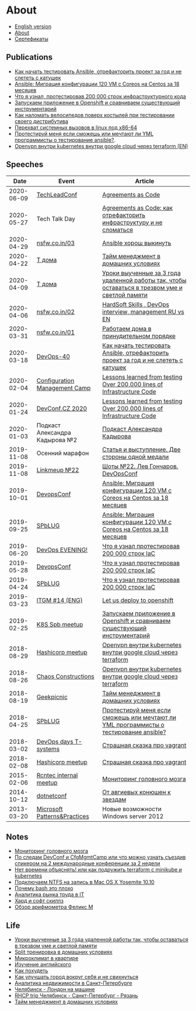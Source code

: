 # About

* [English version](README.md)
* [About](about.md)
* [Сертефикаты](certs.md)

## Publications

* [Как начать тестировать Ansible, отрефакторить проект за год и не слететь с катушек](it/ansible-testing-ru.md)
* [Ansible: Миграция конфигурации 120 VM c Coreos на Centos за 18 месяцев](it/coreos2centos-ru.md)
* [Что я узнал, протестировав 200 000 строк инфраструктурного кода](it/200k-iac-ru.md)
* [Запускаем приложение в Openshift и сравниваем существующий инструментарий](it/deploy2openshift-ru.md)
* [Как наломать велосипедов поверх костылей при тестировании своего дистрибутива](it/how-to-test-custom-os-distr-ru.md)
* [Перехват системных вызовов в linux под x86-64](it/system-call-interception-in-linux-kernel-module-ru.md)
* [Протестируй меня если сможешь или мечтают ли YML программисты о тестирование ansible?](it/test-ansible-roles-via-testkitchen-inside-hyperv-ru.md).
* [Openvpn внутри kubernetes внутри google cloud через terraform (EN)](it/gce4vpn.md)

## Speeches

| Date       | Event | Article        |
|------------|-------|----------------|
| 2020-06-09 | [TechLeadConf](https://techleadconf.ru/2020/abstracts/6772) | [Agreements as Code](it/aac-ru.md) |
| 2020-05-27 | Tech Talk Day | [Agreements as Code: как отрефакторить инфраструктуру и не сломаться](it/aac-ru.md) |
| 2020-04-29 | [nsfw.co.in/03](http://nsfw.co.in/episodes/01.html) | [Ansible хорош выкинуть](https://music.yandex.ru/album/10318378/track/65562747) |
| 2020-04-22 | [T дома](https://www.t-systems.com/) | [Тайм менеджмент в домашних условиях](life/time-management-irl-en.md) |
| 2020-04-09 | [T дома](https://www.t-systems.com/) | [Уроки выученные за 3 года удаленной работы так, чтобы оставаться в трезвом уме и светлой памяти](life/remote-work-ru.md) |
| 2020-04-06 | [nsfw.co.in/02](http://nsfw.co.in/episodes/02.html) | [HardSoft Skills , DevOps interview, management RU vs EN](https://music.yandex.ru/album/10318378/track/64443722) |
| 2020-03-31 | [nsfw.co.in/01](http://nsfw.co.in/episodes/01.html) | [Работаем дома в принудительном порядке](https://music.yandex.ru/album/10318378/track/64324269) |
| 2020-03-18 | [DevOps-40](https://www.meetup.com/DevOps-40/events/269140089/) | [Как начать тестировать Ansible, отрефакторить проект за год и не слететь с катушек](it/ansible-testing-ru.md) |
| 2020-02-04 | [Configuration Management Camp](https://cfp.cfgmgmtcamp.be/2020/talk/VQGZUG/) | [Lessons learned from testing Over 200,000 lines of Infrastructure Code](it/200k-iac-ru.md) |
| 2020-01-24 | [DevConf.CZ 2020](https://www.devconf.info/cz/) | [Lessons learned from testing Over 200,000 lines of Infrastructure Code](it/200k-iac-ru.md) |
| 2020-01-03 | Подкаст Александра Кадырова №2 | [Подкаст Александра Кадырова](https://podcast.kadyrov.dev/senior-yaml-developer/) |
| 2019-11-08 | Осенний марафон | [Статья и выступление. Две стороны одной медали](life/how-to-make-speech.md) |
| 2019-11-08 | [Linkmeup №22](https://linkmeup.ru/blog/495.html) | [Шоты №22. Лев Гончаров. DevOpsConf](https://linkmeup.ru/blog/495.html) |
| 2019-10-01 | [DevopsConf](https://devopsconf.io/moscow/2019/meetups#2331050) | [Ansible: Миграция конфигурации 120 VM c Coreos на Centos за 18 месяцев](it/coreos2centos-ru.md) |
| 2019-09-25 | [SPbLUG](http://spblug.org/) | [Ansible: Миграция конфигурации 120 VM c Coreos на Centos за 18 месяцев](it/coreos2centos-ru.md) |
| 2019-06-20 | [DevOps EVENING!](https://vk.com/wall-55518582_883) | [Что я узнал протестировав 200 000 строк IaC](it/200k-iac-ru.md) |
| 2019-05-28 | [DevopsConf](http://devopsconf.io/moscow-rit/2019/abstracts/4906) | [Что я узнал протестировав 200 000 строк IaC](it/200k-iac-ru.md) |
| 2019-04-24 | [SPbLUG](http://spblug.org/) | [Что я узнал протестировав 200 000 строк IaC](it/200k-iac-ru.md) |
| 2019-03-23 | [ITGM #14 (ENG)](https://piter-united.ru/#rec91713889) | [Let us deploy to openshift](it/deploy2openshift-ru.md) |
| 2019-02-25 | [K8S Spb meetup](https://www.meetup.com/kubernetes-spb/events/258970186/) | [Запускаем приложение в Openshift и сравниваем существующий инструментарий](it/deploy2openshift-ru.md) |
| 2018-08-29 | [Hashicorp meetup](https://www.meetup.com/St-Petersburg-Russia-HashiCorp-User-Group/events/253644141/) | [Openvpn внутри kubernetes внутри google cloud через terraform](it/gce4vpn.md) |
| 2018-08-26 | [Chaos Constructions](https://chaosconstructions.ru/) | [Openvpn внутри kubernetes внутри google cloud через terraform](it/gce4vpn.md) |
| 2018-08-19 | [Geekpicnic](https://vk.com/geekpicnicspb2018) | [Тайм менеджмент в домашних условиях](life/time-management-irl-ru.md) |
| 2018-04-25 | [SPbLUG](http://spblug.org/) | [Протестируй меня если сможешь или мечтают ли YML программисты о тестирование ansible?](it/test-ansible-roles-via-testkitchen-inside-hyperv-ru.md) |
| 2018-03-02 | [DevOps days T-systems](https://www.t-systems.com/) | [Страшная сказка про vagrant](it/how-to-test-custom-os-distr-ru.md) |
| 2018-02-08 | [Hashicorp meetup](https://www.meetup.com/St-Petersburg-Russia-HashiCorp-User-Group/events/247154437/) | [Страшная сказка про vagrant](it/how-to-test-custom-os-distr-ru.md) |
| 2015-02-06 | [Rcntec internal meetup](https://www.rcntec.com/en) | [Мониторинг головного мозга](it/about-monitoring-ru.md) |
| 2014-10-12 | [dotnetconf](http://dotnetconf.ru/materialy/monitoringandalerting) | [От авгиевых конюшен к звездам](it/monolith-to-microservices-ru.md) |
| 2013-03-20 | [Microsoft Patterns&Practices](http://ineta.ru/MPPC/Meeting/2013-03-20-18-30) | Новые возможности Windows server 2012 |

## Notes

* [Мониторинг головного мозга](it/about-monitoring-ru.md)
* [По следам DevConf и CfgMgmtCamp или что можно узнать съездив спикером на 2 международные конференции за 2 недели](https://habr.com/en/post/487432/)
* [Нет времени объяснять! или как подружить terraform с minikube и kubernetes](https://habr.com/post/340884/)
* [Подключаем NTFS на запись в Mac OS X Yosemite 10.10](https://habr.com/post/246517/)
* [Почему bash это плохо](it/make-cm-not-bash-ru.md)
* [Аналитика рынка труда в IT](it/about-it-ru.md)
* [Хард и софт скиллз](it/hard-soft-skills-ru.md)
* [Обзор арифмометра Феликс М](it/felix-m-review-ru.md)

## Life

* [Уроки выученные за 3 года удаленной работы так, чтобы оставаться в трезвом уме и светлой памяти](life/remote-work-ru.md)
* [Split тренировка в домашних условиях](life/workout-split.md)
* [Микроклимат в квартире](life/microclimate.md)
* [Изучение английского](life/how-to-english-ru.md)
* [Как похудеть](life/how-to-lose-weight-ru.md)
* [Как улучшать город вокруг себя и не свихнуться](life/how-to-improve-city-ru.md)
* [Аналитика недвижимости в Санкт-Петербурге](life/about-aparts.md)
* [Челябинск - Лондон на машине](http://autokadabra.ru/shouts/53220)
* [RHCP trip Челябинск - Санкт-Петербург - Рязань](http://autokadabra.ru/shouts/51038)
* [Тайм менеджмент в домашних условиях](life/time-management-irl-ru.md)
